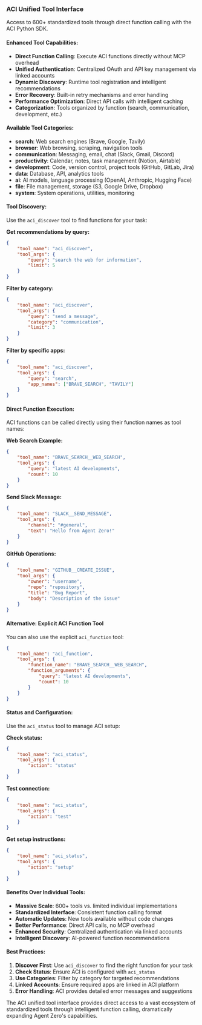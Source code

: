 ### ACI Unified Tool Interface

Access to 600+ standardized tools through direct function calling with the ACI Python SDK.

#### Enhanced Tool Capabilities:
- **Direct Function Calling**: Execute ACI functions directly without MCP overhead
- **Unified Authentication**: Centralized OAuth and API key management via linked accounts
- **Dynamic Discovery**: Runtime tool registration and intelligent recommendations
- **Error Recovery**: Built-in retry mechanisms and error handling
- **Performance Optimization**: Direct API calls with intelligent caching
- **Categorization**: Tools organized by function (search, communication, development, etc.)

#### Available Tool Categories:
- **search**: Web search engines (Brave, Google, Tavily)
- **browser**: Web browsing, scraping, navigation tools
- **communication**: Messaging, email, chat (Slack, Gmail, Discord)
- **productivity**: Calendar, notes, task management (Notion, Airtable)
- **development**: Code, version control, project tools (GitHub, GitLab, Jira)
- **data**: Database, API, analytics tools
- **ai**: AI models, language processing (OpenAI, Anthropic, Hugging Face)
- **file**: File management, storage (S3, Google Drive, Dropbox)
- **system**: System operations, utilities, monitoring

#### Tool Discovery:
Use the `aci_discover` tool to find functions for your task:

**Get recommendations by query:**
```json
{
    "tool_name": "aci_discover",
    "tool_args": {
        "query": "search the web for information",
        "limit": 5
    }
}
```

**Filter by category:**
```json
{
    "tool_name": "aci_discover",
    "tool_args": {
        "query": "send a message",
        "category": "communication",
        "limit": 3
    }
}
```

**Filter by specific apps:**
```json
{
    "tool_name": "aci_discover",
    "tool_args": {
        "query": "search",
        "app_names": ["BRAVE_SEARCH", "TAVILY"]
    }
}
```

#### Direct Function Execution:
ACI functions can be called directly using their function names as tool names:

**Web Search Example:**
```json
{
    "tool_name": "BRAVE_SEARCH__WEB_SEARCH",
    "tool_args": {
        "query": "latest AI developments",
        "count": 10
    }
}
```

**Send Slack Message:**
```json
{
    "tool_name": "SLACK__SEND_MESSAGE",
    "tool_args": {
        "channel": "#general",
        "text": "Hello from Agent Zero!"
    }
}
```

**GitHub Operations:**
```json
{
    "tool_name": "GITHUB__CREATE_ISSUE",
    "tool_args": {
        "owner": "username",
        "repo": "repository",
        "title": "Bug Report",
        "body": "Description of the issue"
    }
}
```

#### Alternative: Explicit ACI Function Tool
You can also use the explicit `aci_function` tool:

```json
{
    "tool_name": "aci_function",
    "tool_args": {
        "function_name": "BRAVE_SEARCH__WEB_SEARCH",
        "function_arguments": {
            "query": "latest AI developments",
            "count": 10
        }
    }
}
```

#### Status and Configuration:
Use the `aci_status` tool to manage ACI setup:

**Check status:**
```json
{
    "tool_name": "aci_status",
    "tool_args": {
        "action": "status"
    }
}
```

**Test connection:**
```json
{
    "tool_name": "aci_status",
    "tool_args": {
        "action": "test"
    }
}
```

**Get setup instructions:**
```json
{
    "tool_name": "aci_status",
    "tool_args": {
        "action": "setup"
    }
}
```

#### Benefits Over Individual Tools:
- **Massive Scale**: 600+ tools vs. limited individual implementations
- **Standardized Interface**: Consistent function calling format
- **Automatic Updates**: New tools available without code changes
- **Better Performance**: Direct API calls, no MCP overhead
- **Enhanced Security**: Centralized authentication via linked accounts
- **Intelligent Discovery**: AI-powered function recommendations

#### Best Practices:
1. **Discover First**: Use `aci_discover` to find the right function for your task
2. **Check Status**: Ensure ACI is configured with `aci_status`
3. **Use Categories**: Filter by category for targeted recommendations
4. **Linked Accounts**: Ensure required apps are linked in ACI platform
5. **Error Handling**: ACI provides detailed error messages and suggestions

The ACI unified tool interface provides direct access to a vast ecosystem of standardized tools through intelligent function calling, dramatically expanding Agent Zero's capabilities.
